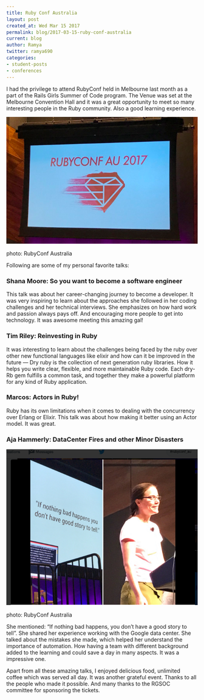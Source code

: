 ```yaml
---
title: Ruby Conf Australia
layout: post
created_at: Wed Mar 15 2017
permalink: blog/2017-03-15-ruby-conf-australia
current: blog
author: Ramya
twitter: ramya690
categories:
- student-posts
- conferences
---
```


I had the privilege to attend RubyConf held in Melbourne last month as a part of the Rails Girls Summer of Code program. The Venue was set at the Melbourne Convention Hall and it was a great opportunity to meet so many interesting people in the Ruby community. Also a good learning experience.

![Ruby Conf Australia](/img/blog/2017/2017-03-15-rubyconf-logo-au.jpg)
<div class="image-credits">photo: RubyConf Australia</div>

Following are some of my personal favorite talks:

### Shana Moore: So you want to become a software engineer

This talk was about her career-changing journey to become a developer. It was very inspiring to learn about the approaches she followed in her coding challenges and her technical interviews. She emphasizes on how hard work and passion always pays off. And encouraging more people to get into technology. It was awesome meeting this amazing gal!

### Tim Riley: Reinvesting in Ruby

It was interesting to learn about the challenges being faced by the ruby over other new functional languages like elixir and how can it be improved in the future — Dry ruby is the collection of next generation ruby libraries. How it helps you write clear, flexible, and more maintainable Ruby code. Each dry-Rb gem fulfills a common task, and together they make a powerful platform for any kind of Ruby application.


### Marcos: Actors in Ruby!

Ruby has its own limitations when it comes to dealing with the concurrency over Erlang or Elixir. This talk was about how making it better using an Actor model. It was great.


### Aja Hammerly: DataCenter Fires and other Minor Disasters

![Aja Hammerly](/img/blog/2017/2017-03-15-rubyconf-au.jpg)
<div class="image-credits">photo: RubyConf Australia</div>

She mentioned: “If nothing bad happens, you don’t have a good story to tell”. She shared her experience working with the Google data center. She talked about the mistakes she made, which helped her understand the importance of automation. How having a team with different background added to the learning and could save a day in many aspects. It was a impressive one.



Apart from all these amazing talks, I enjoyed delicious food, unlimited coffee which was served all day. It was another grateful event. Thanks to all the people who made it possible. And many thanks to the RGSOC committee for sponsoring the tickets.
